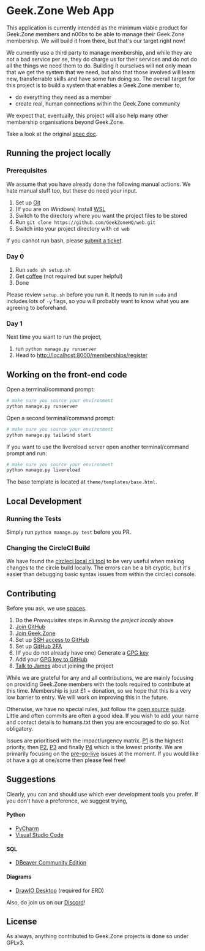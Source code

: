 # Geek.Zone Web App
This application is currently intended as the minimum viable product for Geek.Zone members and n00bs to be able to manage their Geek.Zone membership. We will build it from there, but that's our target right now!

We currently use a third party to manage membership, and while they are not a bad service per se, they do charge us for their services and do not do all the things we need them to do. Building it ourselves will not only mean that we get the system that we need, but also that those involved will learn new, transferrable skills and have some fun doing so. The overall target for this project is to build a system that enables a Geek.Zone member to,
* do everything they need as a member
* create real, human connections within the Geek.Zone community

We expect that, eventually, this project will also help many other membership organisations beyond Geek.Zone.

Take a look at the original [spec doc](https://docs.google.com/document/d/1c43e1wYHZhDdyiafeqodQPPd9sXDHv3pEtyxxVa64OI/edit?usp=sharing).

## Running the project locally
### Prerequisites
We assume that you have already done the following manual actions.  We hate manual stuff too, but these do need your input.
1. Set up [Git](https://git-scm.com/downloads)
1. (If you are on Windows) Install [WSL](https://docs.microsoft.com/en-us/windows/wsl/install-win10)
1. Switch to the directory where you want the project files to be stored
1. Run `git clone https://github.com/GeekZoneHQ/web.git`
1. Switch into your project directory with `cd web`

If you cannot run bash, please [submit a ticket](https://github.com/GeekZoneHQ/web/issues/new).


### Day 0
1. Run `sudo sh setup.sh`
1. Get [coffee](http://geek.zone/amazon) (not required but super helpful)
1. Done

Please review `setup.sh` before you run it. It needs to run in `sudo` and includes lots of `-y` flags, so you will probably want to know what you are agreeing to beforehand.


### Day 1
Next time you want to run the project,
1. run `python manage.py runserver`
1. Head to [http://localhost:8000/memberships/register](http://localhost:8000/memberships/register)

## Working on the front-end code

Open a terminal/command prompt:
```sh
# make sure you source your environment
python manage.py runserver
```

Open a second terminal/command prompt:
```sh
# make sure you source your environment
python manage.py tailwind start
```

If you want to use the livereload server open another terminal/command prompt and run:
```sh
# make sure you source your environment
python manage.py livereload
```

The base template is located at `theme/templates/base.html`.


## Local Development

### Running the Tests

Simply run `python manage.py test` before you PR.

### Changing the CircleCI Build

We have found the [circleci local cli tool](https://circleci.com/docs/2.0/local-cli/) to be very useful when making changes to the circle build locally. The errors can be a bit cryptic, but it's easier than debugging basic syntax issues from within the circleci console.

## Contributing

Before you ask, we use [spaces](https://www.youtube.com/watch?v=SsoOG6ZeyUI).

1. Do the *Prerequisites* steps in *Running the project locally* above
1. [Join GitHub](https://github.com/join)
1. [Join Geek.Zone](https://geek.zone/join)
1. Set up [SSH access to GitHub](https://docs.github.com/en/github/authenticating-to-github/connecting-to-github-with-ssh)
1. Set up [GitHub 2FA](https://docs.github.com/en/github/authenticating-to-github/configuring-two-factor-authentication)
1. (If you do not already have one) Generate a [GPG key](https://docs.github.com/en/github/authenticating-to-github/generating-a-new-gpg-key)
1. Add your [GPG key to GitHub](https://docs.github.com/en/github/authenticating-to-github/adding-a-new-gpg-key-to-your-github-account)
1. [Talk to James](https://calendly.com/geekzone-james/30min) about joining the project

While we are grateful for any and all contributions, we are mainly focusing on providing Geek.Zone members with the tools required to contribute at this time. Membership is just £1 + donation, so we hope that this is a very low barrier to entry. We will work on improving this in the future.

Otherwise, we have no special rules, just follow the [open source guide](https://opensource.guide/how-to-contribute/#how-to-submit-a-contribution). Little and often commits are often a good idea. If you wish to add your name and contact details to humans.txt then you are encouraged to do so. Not obligatory.

Issues are prioritised with the impact/urgency matrix. [P1](https://github.com/GeekZoneHQ/web/labels/P1) is the highest priority, then [P2](https://github.com/GeekZoneHQ/web/labels/P2), [P3](https://github.com/GeekZoneHQ/web/labels/P3) and finally [P4](https://github.com/GeekZoneHQ/web/labels/P4) which is the lowest priority. We are primarily focusing on the [pre-go-live](https://github.com/GeekZoneHQ/web/issues?q=is%3Aissue+is%3Aopen+label%3Apre-go-live) issues at the moment. If you would like ot have a go at one/some then please feel free!

## Suggestions

Clearly, you can and should use which ever development tools you prefer. If you don't have a preference, we suggest trying,

#### Python
 * [PyCharm](https://www.jetbrains.com/pycharm/)
 * [Visual Studio Code](https://code.visualstudio.com/)
#### SQL
 * [DBeaver Community Edition](https://dbeaver.io/)
#### Diagrams
 * [DrawIO Desktop](https://github.com/jgraph/drawio-desktop/releases/) (required for ERD)

Also, do join us on our [Discord](https://geek.zone/discord)!


## License

As always, anything contributed to Geek.Zone projects is done so under GPLv3.
